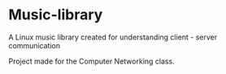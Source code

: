 # Music-library
A Linux music library created for understanding client - server communication

Project made for the Computer Networking class.
